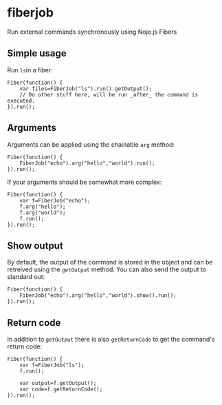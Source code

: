 fiberjob
========

Run external commands synchronously using Noje.js Fibers

Simple usage
------------

Run `ls`in a fiber:

    Fiber(function() {
        var files=FiberJob("ls").run().getOutput();
        // Do other stuff here, will be run _after_ the command is executed.
    }).run();

Arguments
---------

Arguments can be applied using the chainable `arg` method:

    Fiber(function() {
        FiberJob("echo").arg("hello","world").run();
    }).run();

If your arguments should be somewhat more complex:

    Fiber(function() {
        var f=FiberJob("echo");
        f.arg("hello");
        f.arg("world");
        f.run();
    }).run();

Show output
-----------

By default, the output of the command is stored in the object and can be retreived using the `getOutput` method. You can also send the output to standard out:

    Fiber(function() {
        FiberJob("echo").arg("hello","world").show().run();
    }).run();

Return code
-----------

In addition to `getOutput` there is also `getReturnCode` to get the command's return code:

    Fiber(function() {
        var f=FiberJob("ls");
        f.run();

        var output=f.getOutput();
        var code=f.getReturnCode();
    }).run();

